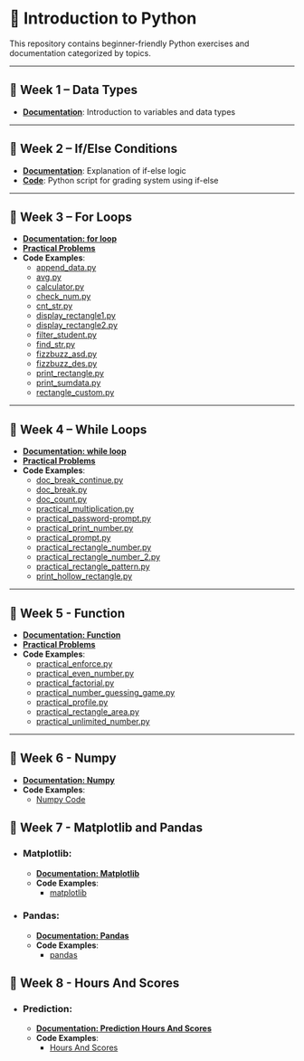 # 🐍 Introduction to Python

This repository contains beginner-friendly Python exercises and documentation categorized by topics.

---

## 📁 Week 1 – Data Types

- **[Documentation](W1-datatype/doc/variabel.md)**: Introduction to variables and data types

---

## 📁 Week 2 – If/Else Conditions

- **[Documentation](W2-if_else/doc/if-else.md)**: Explanation of if-else logic
- **[Code](W2-if_else/code/grade.py)**: Python script for grading system using if-else

---

## 📁 Week 3 – For Loops

- **[Documentation: for loop](W3-for/doc/for.md)**
- **[Practical Problems](W3-for/doc/practical-problem.md)**
- **Code Examples**:
  - [append_data.py](W3-for/code/append_data.py)
  - [avg.py](W3-for/code/avg.py)
  - [calculator.py](W3-for/code/calculator.py)
  - [check_num.py](W3-for/code/check_num.py)
  - [cnt_str.py](W3-for/code/cnt_str.py)
  - [display_rectangle1.py](W3-for/code/display_rectangle1.py)
  - [display_rectangle2.py](W3-for/code/display_rectangle2.py)
  - [filter_student.py](W3-for/code/filter_student.py)
  - [find_str.py](W3-for/code/find_str.py)
  - [fizzbuzz_asd.py](W3-for/code/fizzbuzz_asd.py)
  - [fizzbuzz_des.py](W3-for/code/fizzbuzz_des.py)
  - [print_rectangle.py](W3-for/code/print_rectangle.py)
  - [print_sumdata.py](W3-for/code/print_sumdata.py)
  - [rectangle_custom.py](W3-for/code/rectangle_custom.py)

---

## 📁 Week 4 – While Loops

- **[Documentation: while loop](W4-while/doc/while.md)**
- **[Practical Problems](W4-while/doc/practical-problem.md)**
- **Code Examples**:
  - [doc_break_continue.py](W4-while/code/doc_break_continue.py)
  - [doc_break.py](W4-while/code/doc_break.py)
  - [doc_count.py](W4-while/code/doc_count.py)
  - [practical_multiplication.py](W4-while/code/practical_multiplication.py)
  - [practical_password-prompt.py](W4-while/code/practical_password-prompt.py)
  - [practical_print_number.py](W4-while/code/practical_print_number.py)
  - [practical_prompt.py](W4-while/code/practical_prompt.py)
  - [practical_rectangle_number.py](W4-while/code/practical_rectangle_number.py)
  - [practical_rectangle_number_2.py](W4-while/code/practical_rectangle_number_2.py)
  - [practical_rectangle_pattern.py](W4-while/code/practical_rectangle_pattern.py)
  - [print_hollow_rectangle.py](W4-while/code/print_hollow_rectangle.py)

---

## 📁 Week 5 - Function

- **[Documentation: Function](W5-function/doc/function.md)**
- **[Practical Problems](W5-function/doc/practical-problem.md)**
- **Code Examples**:
  - [practical_enforce.py](W5-function/code/practical_enforce.py)
  - [practical_even_number.py](W5-function/code/practical_even_number.py)
  - [practical_factorial.py](W5-function/code/practical_factorial.py)
  - [practical_number_guessing_game.py](W5-function/code/practical_number_guessing_game.py)
  - [practical_profile.py](W5-function/code/practical_profile.py)
  - [practical_rectangle_area.py](W5-function/code/practical_rectangle_area.py)
  - [practical_unlimited_number.py](W5-function/code/practical_unlimited_number.py)

---
## 📁 Week 6 - Numpy

- **[Documentation: Numpy](W6-numpy/doc/numpy.md)**
- **Code Examples**:  
  - [Numpy Code](W6-numpy/code/numpy.ipynb)


## 📁 Week 7 - Matplotlib and Pandas

- ### Matplotlib:
	- **[Documentation: Matplotlib](W7-matplotlib/doc/matplotlib.md)**
	- **Code Examples**:  
  		- [matplotlib](W7-matplotlib/code/matplotlib.ipynb)

- ### Pandas:
	- **[Documentation: Pandas](W7-pandas/doc/pandas.md)**
	- **Code Examples**:  
  		- [pandas](W7-pandas/code/pandas.ipynb)

## 📁 Week 8 - Hours And Scores

- ### Prediction:
	- **[Documentation: Prediction Hours And Scores](W8-HoursAndScores/doc/predict.md)**
	- **Code Examples**:  
  		- [Hours And Scores](W8-HoursAndScores/code/HoursAndScores.ipynb)
